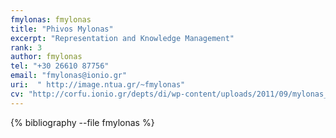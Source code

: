 ```yaml
---
fmylonas: fmylonas
title: "Phivos Mylonas"
excerpt: "Representation and Knowledge Management"
rank: 3
author: fmylonas
tel: "+30 26610 87756"
email: "fmylonas@ionio.gr"
uri:  "	http://image.ntua.gr/~fmylonas"
cv: "http://corfu.ionio.gr/depts/di/wp-content/uploads/2011/09/mylonas_cv_gr_2016.pdf"
---
```


{% bibliography --file fmylonas %}

